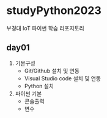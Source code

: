 # studyPython2023
부경대 IoT 파이썬 학습 리포지토리

## day01
1. 기본구성
    - Git/Github 설치 및 연동
    - Visual Studio code 설치 및 연동
    - Python 설치
2. 파이썬 기본
    - 콘솔출력
    - 변수
